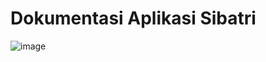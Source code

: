 # Dokumentasi Aplikasi Sibatri

![image](https://user-images.githubusercontent.com/74525957/194689809-7f8d19e7-09d3-474b-b32a-bb632da634ab.png)

